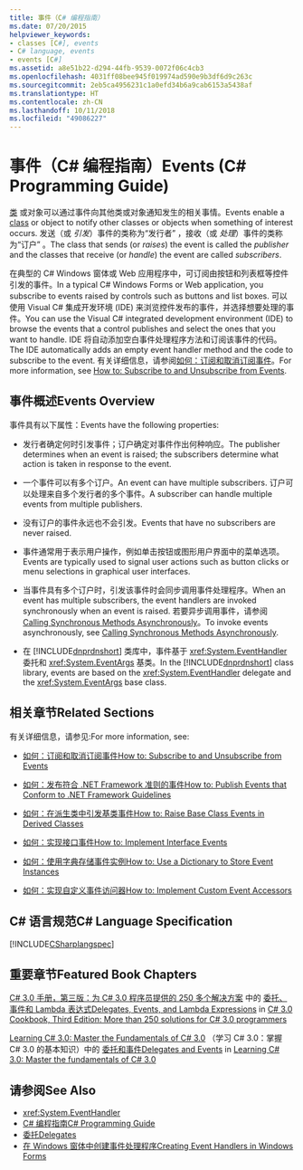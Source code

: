 ```yaml
---
title: 事件（C# 编程指南）
ms.date: 07/20/2015
helpviewer_keywords:
- classes [C#], events
- C# language, events
- events [C#]
ms.assetid: a8e51b22-d294-44fb-9539-0072f06c4cb3
ms.openlocfilehash: 4031ff08bee945f019974ad590e9b3df6d9c263c
ms.sourcegitcommit: 2eb5ca4956231c1a0efd34b6a9cab6153a5438af
ms.translationtype: HT
ms.contentlocale: zh-CN
ms.lasthandoff: 10/11/2018
ms.locfileid: "49086227"
---
```

# <a name="events-c-programming-guide"></a><span data-ttu-id="a2a4f-102">事件（C# 编程指南）</span><span class="sxs-lookup"><span data-stu-id="a2a4f-102">Events (C# Programming Guide)</span></span>
<span data-ttu-id="a2a4f-103">[类](../../../csharp/language-reference/keywords/class.md) 或对象可以通过事件向其他类或对象通知发生的相关事情。</span><span class="sxs-lookup"><span data-stu-id="a2a4f-103">Events enable a [class](../../../csharp/language-reference/keywords/class.md) or object to notify other classes or objects when something of interest occurs.</span></span> <span data-ttu-id="a2a4f-104">发送（或 *引发*）事件的类称为“发行者”  ，接收（或 *处理*）事件的类称为“订户” 。</span><span class="sxs-lookup"><span data-stu-id="a2a4f-104">The class that sends (or *raises*) the event is called the *publisher* and the classes that receive (or *handle*) the event are called *subscribers*.</span></span>  
  
 <span data-ttu-id="a2a4f-105">在典型的 C# Windows 窗体或 Web 应用程序中，可订阅由按钮和列表框等控件引发的事件。</span><span class="sxs-lookup"><span data-stu-id="a2a4f-105">In a typical C# Windows Forms or Web application, you subscribe to events raised by controls such as buttons and list boxes.</span></span> <span data-ttu-id="a2a4f-106">可以使用 Visual C# 集成开发环境 (IDE) 来浏览控件发布的事件，并选择想要处理的事件。</span><span class="sxs-lookup"><span data-stu-id="a2a4f-106">You can use the Visual C# integrated development environment (IDE) to browse the events that a control publishes and select the ones that you want to handle.</span></span> <span data-ttu-id="a2a4f-107">IDE 将自动添加空白事件处理程序方法和订阅该事件的代码。</span><span class="sxs-lookup"><span data-stu-id="a2a4f-107">The IDE automatically adds an empty event handler method and the code to subscribe to the event.</span></span> <span data-ttu-id="a2a4f-108">有关详细信息，请参阅[如何：订阅和取消订阅事件](../../../csharp/programming-guide/events/how-to-subscribe-to-and-unsubscribe-from-events.md)。</span><span class="sxs-lookup"><span data-stu-id="a2a4f-108">For more information, see [How to: Subscribe to and Unsubscribe from Events](../../../csharp/programming-guide/events/how-to-subscribe-to-and-unsubscribe-from-events.md).</span></span>  
  
## <a name="events-overview"></a><span data-ttu-id="a2a4f-109">事件概述</span><span class="sxs-lookup"><span data-stu-id="a2a4f-109">Events Overview</span></span>  
 <span data-ttu-id="a2a4f-110">事件具有以下属性：</span><span class="sxs-lookup"><span data-stu-id="a2a4f-110">Events have the following properties:</span></span>  
  
-   <span data-ttu-id="a2a4f-111">发行者确定何时引发事件；订户确定对事件作出何种响应。</span><span class="sxs-lookup"><span data-stu-id="a2a4f-111">The publisher determines when an event is raised; the subscribers determine what action is taken in response to the event.</span></span>  
  
-   <span data-ttu-id="a2a4f-112">一个事件可以有多个订户。</span><span class="sxs-lookup"><span data-stu-id="a2a4f-112">An event can have multiple subscribers.</span></span> <span data-ttu-id="a2a4f-113">订户可以处理来自多个发行者的多个事件。</span><span class="sxs-lookup"><span data-stu-id="a2a4f-113">A subscriber can handle multiple events from multiple publishers.</span></span>  
  
-   <span data-ttu-id="a2a4f-114">没有订户的事件永远也不会引发。</span><span class="sxs-lookup"><span data-stu-id="a2a4f-114">Events that have no subscribers are never raised.</span></span>  
  
-   <span data-ttu-id="a2a4f-115">事件通常用于表示用户操作，例如单击按钮或图形用户界面中的菜单选项。</span><span class="sxs-lookup"><span data-stu-id="a2a4f-115">Events are typically used to signal user actions such as button clicks or menu selections in graphical user interfaces.</span></span>  
  
-   <span data-ttu-id="a2a4f-116">当事件具有多个订户时，引发该事件时会同步调用事件处理程序。</span><span class="sxs-lookup"><span data-stu-id="a2a4f-116">When an event has multiple subscribers, the event handlers are invoked synchronously when an event is raised.</span></span> <span data-ttu-id="a2a4f-117">若要异步调用事件，请参阅 [Calling Synchronous Methods Asynchronously](../../../../docs/standard/asynchronous-programming-patterns/calling-synchronous-methods-asynchronously.md)。</span><span class="sxs-lookup"><span data-stu-id="a2a4f-117">To invoke events asynchronously, see [Calling Synchronous Methods Asynchronously](../../../../docs/standard/asynchronous-programming-patterns/calling-synchronous-methods-asynchronously.md).</span></span>  
  
-   <span data-ttu-id="a2a4f-118">在 [!INCLUDE[dnprdnshort](~/includes/dnprdnshort-md.md)] 类库中，事件基于 <xref:System.EventHandler> 委托和 <xref:System.EventArgs> 基类。</span><span class="sxs-lookup"><span data-stu-id="a2a4f-118">In the [!INCLUDE[dnprdnshort](~/includes/dnprdnshort-md.md)] class library, events are based on the <xref:System.EventHandler> delegate and the <xref:System.EventArgs> base class.</span></span>  
  
## <a name="related-sections"></a><span data-ttu-id="a2a4f-119">相关章节</span><span class="sxs-lookup"><span data-stu-id="a2a4f-119">Related Sections</span></span>  
 <span data-ttu-id="a2a4f-120">有关详细信息，请参见:</span><span class="sxs-lookup"><span data-stu-id="a2a4f-120">For more information, see:</span></span>  
  
-   [<span data-ttu-id="a2a4f-121">如何：订阅和取消订阅事件</span><span class="sxs-lookup"><span data-stu-id="a2a4f-121">How to: Subscribe to and Unsubscribe from Events</span></span>](../../../csharp/programming-guide/events/how-to-subscribe-to-and-unsubscribe-from-events.md)  
  
-   [<span data-ttu-id="a2a4f-122">如何：发布符合 .NET Framework 准则的事件</span><span class="sxs-lookup"><span data-stu-id="a2a4f-122">How to: Publish Events that Conform to .NET Framework Guidelines</span></span>](../../../csharp/programming-guide/events/how-to-publish-events-that-conform-to-net-framework-guidelines.md)  
  
-   [<span data-ttu-id="a2a4f-123">如何：在派生类中引发基类事件</span><span class="sxs-lookup"><span data-stu-id="a2a4f-123">How to: Raise Base Class Events in Derived Classes</span></span>](../../../csharp/programming-guide/events/how-to-raise-base-class-events-in-derived-classes.md)  
  
-   [<span data-ttu-id="a2a4f-124">如何：实现接口事件</span><span class="sxs-lookup"><span data-stu-id="a2a4f-124">How to:  Implement Interface Events</span></span>](../../../csharp/programming-guide/events/how-to-implement-interface-events.md)  
  
-   [<span data-ttu-id="a2a4f-125">如何：使用字典存储事件实例</span><span class="sxs-lookup"><span data-stu-id="a2a4f-125">How to: Use a Dictionary to Store Event Instances</span></span>](../../../csharp/programming-guide/events/how-to-use-a-dictionary-to-store-event-instances.md)  
  
-   [<span data-ttu-id="a2a4f-126">如何：实现自定义事件访问器</span><span class="sxs-lookup"><span data-stu-id="a2a4f-126">How to: Implement Custom Event Accessors</span></span>](../../../csharp/programming-guide/events/how-to-implement-custom-event-accessors.md)  
  
## <a name="c-language-specification"></a><span data-ttu-id="a2a4f-127">C# 语言规范</span><span class="sxs-lookup"><span data-stu-id="a2a4f-127">C# Language Specification</span></span>  
 [!INCLUDE[CSharplangspec](~/includes/csharplangspec-md.md)]  
  
## <a name="featured-book-chapters"></a><span data-ttu-id="a2a4f-128">重要章节</span><span class="sxs-lookup"><span data-stu-id="a2a4f-128">Featured Book Chapters</span></span>  
 <span data-ttu-id="a2a4f-129">[C# 3.0 手册，第三版：为 C# 3.0 程序员提供的 250 多个解决方案](https://msdn.microsoft.com/library/orm-9780596516109-03-09.aspx) 中的 [委托、事件和 Lambda 表达式](https://msdn.microsoft.com/library/orm-9780596516109-03.aspx)</span><span class="sxs-lookup"><span data-stu-id="a2a4f-129">[Delegates, Events, and Lambda Expressions](https://msdn.microsoft.com/library/orm-9780596516109-03-09.aspx) in [C# 3.0 Cookbook, Third Edition: More than 250 solutions for C# 3.0 programmers](https://msdn.microsoft.com/library/orm-9780596516109-03.aspx)</span></span>  
  
 <span data-ttu-id="a2a4f-130">[Learning C# 3.0: Master the Fundamentals of C# 3.0](https://msdn.microsoft.com/library/orm-9780596521066-01-17.aspx) （学习 C# 3.0：掌握 C# 3.0 的基本知识）中的 [委托和事件](https://msdn.microsoft.com/library/orm-9780596521066-01.aspx)</span><span class="sxs-lookup"><span data-stu-id="a2a4f-130">[Delegates and Events](https://msdn.microsoft.com/library/orm-9780596521066-01-17.aspx) in [Learning C# 3.0: Master the fundamentals of C# 3.0](https://msdn.microsoft.com/library/orm-9780596521066-01.aspx)</span></span>  
  
## <a name="see-also"></a><span data-ttu-id="a2a4f-131">请参阅</span><span class="sxs-lookup"><span data-stu-id="a2a4f-131">See Also</span></span>

- <xref:System.EventHandler>  
- [<span data-ttu-id="a2a4f-132">C# 编程指南</span><span class="sxs-lookup"><span data-stu-id="a2a4f-132">C# Programming Guide</span></span>](../../../csharp/programming-guide/index.md)  
- [<span data-ttu-id="a2a4f-133">委托</span><span class="sxs-lookup"><span data-stu-id="a2a4f-133">Delegates</span></span>](../../../csharp/programming-guide/delegates/index.md)  
- [<span data-ttu-id="a2a4f-134">在 Windows 窗体中创建事件处理程序</span><span class="sxs-lookup"><span data-stu-id="a2a4f-134">Creating Event Handlers in Windows Forms</span></span>](../../../../docs/framework/winforms/creating-event-handlers-in-windows-forms.md)  
